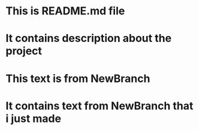 # This is README.md file
# It contains description about the project
# This text is from NewBranch
# It contains text from NewBranch that i just made
